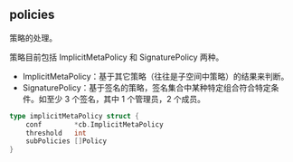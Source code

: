 ## policies
策略的处理。

策略目前包括 ImplicitMetaPolicy 和 SignaturePolicy 两种。


* ImplicitMetaPolicy：基于其它策略（往往是子空间中策略）的结果来判断。
* SignaturePolicy：基于签名的策略，签名集合中某种特定组合符合特定条件。如至少 3 个签名，其中 1 个管理员，2 个成员。


```go
type implicitMetaPolicy struct {
	conf        *cb.ImplicitMetaPolicy
	threshold   int
	subPolicies []Policy
}
```